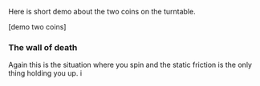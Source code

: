 Here is short demo about the two coins on the turntable. 

[demo two coins]

### The wall of death

Again this is the situation where you spin and the static friction is the only thing holding you up. i 